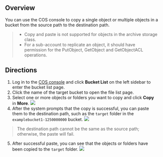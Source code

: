 ## Overview

You can use the COS console to copy a single object or multiple objects in a bucket from the source path to the destination path.

>- Copy and paste is not supported for objects in the archive storage class.
>- For a sub-account to replicate an object, it should have permission for the PutObject, GetObject and GetObjectACL operations.

## Directions

1. Log in to the [COS console](https://console.cloud.tencent.com/cos5) and click **Bucket List** on the left sidebar to enter the bucket list page.
2. Click the name of the target bucket to open the file list page.
3. Select one or more objects or folders you want to copy and click **Copy** in **More**.
![](https://main.qcloudimg.com/raw/dffbfdbb92b1ca08f0bbc3685d1788c9.png)
4. After the system prompts that the copy is successful, you can paste them to the destination path, such as the `target` folder in the `examplebucket1-1250000000` bucket.
![](https://main.qcloudimg.com/raw/c5ced94c2d09085efb55bf39a87a258b.png)
>The destination path cannot be the same as the source path; otherwise, the paste will fail.
5. After successful paste, you can see that the objects or folders have been copied to the `target` folder.
![](https://main.qcloudimg.com/raw/fc32963a0ad9e2db5ad5a9ef7488b79a.png)
